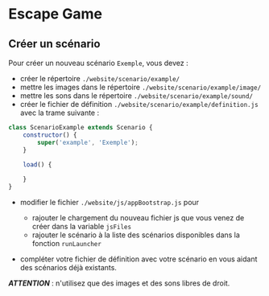 # Escape Game

## Créer un scénario

Pour créer un nouveau scénario `Exemple`, vous devez :

* créer le répertoire `./website/scenario/example/`
* mettre les images dans le répertoire `./website/scenario/example/image/`
* mettre les sons dans le répertoire `./website/scenario/example/sound/`
* créer le fichier de définition `./website/scenario/example/definition.js` avec la trame suivante : 

```js
class ScenarioExample extends Scenario {
    constructor() {
        super('example', 'Exemple');
    }

    load() {
        
    }
}
```

* modifier le fichier `./website/js/appBootstrap.js` pour

  * rajouter le chargement du nouveau fichier js que vous venez de créer dans la variable `jsFiles`
  * rajouter le scénario à la liste des scénarios disponibles dans la fonction `runLauncher`

* compléter votre fichier de définition avec votre scénario en vous aidant des scénarios déjà existants.

***ATTENTION*** : n'utilisez que des images et des sons libres de droit.
